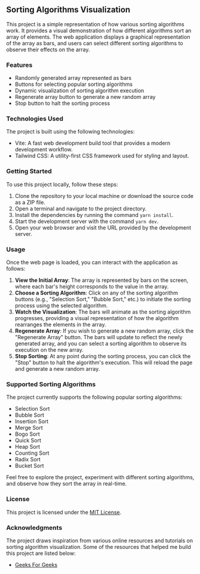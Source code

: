 ## Sorting Algorithms Visualization

This project is a simple representation of how various sorting algorithms work. It provides a visual demonstration of how different algorithms sort an array of elements. The web application displays a graphical representation of the array as bars, and users can select different sorting algorithms to observe their effects on the array.

### Features

- Randomly generated array represented as bars
- Buttons for selecting popular sorting algorithms
- Dynamic visualization of sorting algorithm execution
- Regenerate array button to generate a new random array
- Stop button to halt the sorting process

### Technologies Used

The project is built using the following technologies:

- Vite: A fast web development build tool that provides a modern development workflow.
- Tailwind CSS: A utility-first CSS framework used for styling and layout.

### Getting Started

To use this project locally, follow these steps:

1. Clone the repository to your local machine or download the source code as a ZIP file.
2. Open a terminal and navigate to the project directory.
3. Install the dependencies by running the command `yarn install`.
4. Start the development server with the command `yarn dev`.
5. Open your web browser and visit the URL provided by the development server.

### Usage

Once the web page is loaded, you can interact with the application as follows:

1. **View the Initial Array**: The array is represented by bars on the screen, where each bar's height corresponds to the value in the array.
2. **Choose a Sorting Algorithm**: Click on any of the sorting algorithm buttons (e.g., "Selection Sort," "Bubble Sort," etc.) to initiate the sorting process using the selected algorithm.
3. **Watch the Visualization**: The bars will animate as the sorting algorithm progresses, providing a visual representation of how the algorithm rearranges the elements in the array.
4. **Regenerate Array**: If you wish to generate a new random array, click the "Regenerate Array" button. The bars will update to reflect the newly generated array, and you can select a sorting algorithm to observe its execution on the new array.
5. **Stop Sorting**: At any point during the sorting process, you can click the "Stop" button to halt the algorithm's execution. This will reload the page and generate a new random array.

### Supported Sorting Algorithms

The project currently supports the following popular sorting algorithms:

- Selection Sort
- Bubble Sort
- Insertion Sort
- Merge Sort
- Bogo Sort
- Quick Sort
- Heap Sort
- Counting Sort
- Radix Sort
- Bucket Sort

Feel free to explore the project, experiment with different sorting algorithms, and observe how they sort the array in real-time.

### License

This project is licensed under the [MIT License](LICENSE).

### Acknowledgments

The project draws inspiration from various online resources and tutorials on sorting algorithm visualization. Some of the resources that helped me build this project are listed below:

- [Geeks For Geeks](https://www.geeksforgeeks.org/sorting-algorithms/)
